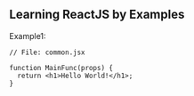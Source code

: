 ## Learning ReactJS by Examples

Example1:


```JSX
// File: common.jsx

function MainFunc(props) {
  return <h1>Hello World!</h1>;
}
```
